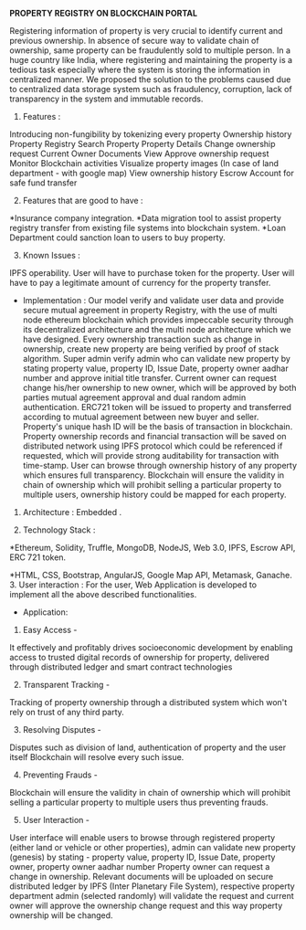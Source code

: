 **PROPERTY REGISTRY ON BLOCKCHAIN PORTAL**

Registering information of property is very crucial to identify current and previous ownership. In absence of secure way to validate chain of ownership, same property can be fraudulently sold to multiple person. In a huge country like India, where registering and maintaining the property is a tedious task especially where the system is storing the information in centralized manner. We proposed the solution to the problems caused due to centralized data storage system such as fraudulency, corruption, lack of transparency in the system and immutable records.

1. Features :

Introducing non-fungibility by tokenizing every property
Ownership history
Property Registry
Search Property
Property Details
Change ownership request
Current Owner Documents View
Approve ownership request
Monitor Blockchain activities
Visualize property images (In case of land department - with google map)
View ownership history
Escrow Account for safe fund transfer

2. Features that are good to have :

*Insurance company integration.
*Data migration tool to assist property registry transfer from existing file systems into blockchain system.
*Loan Department could sanction loan to users to buy property.

3. Known Issues :

IPFS operability.
User will have to purchase token for the property.
User will have to pay a legitimate amount of currency for the property transfer.
* Implementation :
Our model verify and validate user data and provide secure mutual agreement in property Registry, with the use of multi node ethereum blockchain which provides impeccable security through its decentralized architecture and the multi node architecture which we have designed. Every ownership transaction such as change in ownership, create new property are being verified by proof of stack algorithm. Super admin verify admin who can validate new property by stating property value, property ID, Issue Date, property owner aadhar number and approve initial title transfer. Current owner can request change his/her ownership to new owner, which will be approved by both parties mutual agreement approval and dual random admin authentication. ERC721 token will be issued to property and transferred according to mutual agreement between new buyer and seller. Property's unique hash ID will be the basis of transaction in blockchain. Property ownership records and financial transaction will be saved on distributed network using IPFS protocol which could be referenced if requested, which will provide strong auditability for transaction with time-stamp. User can browse through ownership history of any property which ensures full transparency. Blockchain will ensure the validity in chain of ownership which will prohibit selling a particular property to multiple users, ownership history could be mapped for each property.

1. Architecture : Embedded .

2. Technology Stack :

 *Ethereum, Solidity, Truffle, MongoDB, NodeJS, Web 3.0, IPFS, Escrow API, ERC 721 token.

 *HTML, CSS, Bootstrap, AngularJS, Google Map API, Metamask, Ganache.
3. User interaction : For the user, Web Application is developed to implement all the above described functionalities.

* Application:
1. Easy Access -

It effectively and profitably drives socioeconomic development by enabling access to trusted digital records of ownership for property, delivered through distributed ledger and smart contract technologies

2. Transparent Tracking -

Tracking of property ownership through a distributed system which won't rely on trust of any third party.

3. Resolving Disputes -

Disputes such as division of land, authentication of property and the user itself Blockchain will resolve every such issue.

4. Preventing Frauds -

Blockchain will ensure the validity in chain of ownership which will prohibit selling a particular property to multiple users thus preventing frauds.

5. User Interaction -

User interface will enable users to browse through registered property (either land or vehicle or other properties), admin can validate new property (genesis) by stating - property value, property ID, Issue Date, property owner, property owner aadhar number Property owner can request a change in ownership. Relevant documents will be uploaded on secure distributed ledger by IPFS (Inter Planetary File System), respective property department admin (selected randomly) will validate the request and current owner will approve the ownership change request and this way property ownership will be changed.
